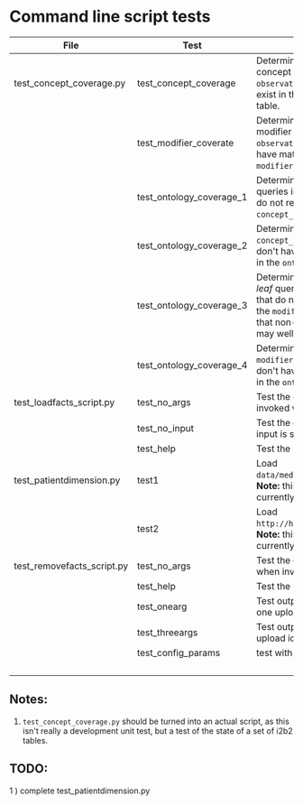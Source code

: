 # Command line script tests


| File | Test | Function | Dependencies |
| ---- | ---- | -------- | -------- |
| test_concept_coverage.py | test_concept_coverage | Determine whether there are any concept codes referenced in the `observation_fact` table that don't exist in the `concept_dimension` table. | |
| | test_modifier_coverate | Determine whether there are any modifier codes in the `observation_fact` table that don't have matching codes in the `modifier_dimension` table. | |
| | test_ontology_coverage_1 | Determine whether there are any queries in the `ontology_table` that do not reference concepts in the `concept_dimension` table | |
| | test_ontology_coverage_2 | Determine whether there are any `concept_dimension` entries that don't have corresponding entries in the `ontology_table` | |
| | test_ontology_coverage_3 | Determine whether there are any *leaf* queries in the `ontology_table` that do not reference concepts in the `modifier_dimension` table. Note that non-leaf (draggable) queries may well not | |
| | test_ontology_coverage_4 | Determine whether there are any `modifier_dimension` entries that don't have corresponding entries in the `ontology_table` | |
| test_loadfacts_script.py | test_no_args | Test the output of loadfacts when invoked with no arguments | data_out/loadfacts/noargs |
| | test_no_input | Test the error message where no input is supplied | data_out/loadfacts/noinput | 
| | test_help | Test the "-h" output | data_out/loadfacts/help |
| test_patientdimension.py | test1 | Load `data/medicationdispense0308.ttl`. **Note:** this test is incomplete and is currently skipped | data/medicationdispense0308.ttl |
|  | test2 | Load `http://hl7.org/fhir/Patient/pat1`. **Note:** this test is incomplete and is currently skipped | dhttp://hl7.org/fhir/Patient/pat1 |
| test_removefacts_script.py | test_no_args | Test the output of removefacts when invoked with no arguments | data_out/removefacts/noargs |
| | test_help | Test the help output | data_out/removefacts/help | 
| | test_onearg | Test output when supplied with one upload_id | data_out/removefacts/onearg |
| | test_threeargs | Test output when supplied with 3 upload identifiers | data_out/removefacts/threeargs |
| | test_config_params | test with config file | data/db_conf |
| | | | data_out/removefacts/confparms |



## Notes:
1) `test_concept_coverage.py` should be turned into an actual script, as this isn't really a development unit test, but a test of the state of a set of i2b2 tables.

## TODO:
1 ) complete test_patientdimension.py


